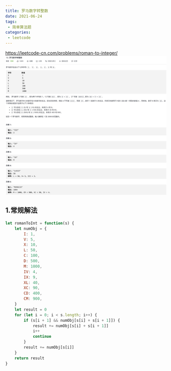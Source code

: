 ```yaml
---
title: 罗马数字转整数
date: 2021-06-24
tags:
 - 简单算法题
categories:
 - leetcode
---
```


<https://leetcode-cn.com/problems/roman-to-integer/>
![罗马数字转整数](./img/13.jpg)

## 1.常规解法

```js
let romanToInt = function(s) {
    let numObj = {
        I: 1,
        V: 5,
        X: 10,
        L: 50,
        C: 100,
        D: 500,
        M: 1000,
        IV: 4,
        IX: 9,
        XL: 40,
        XC: 90,
        CD: 400,
        CM: 900,
    }
    let result = 0
    for (let i = 0; i < s.length; i++) {
        if (s[i + 1] && numObj[s[i] + s[i + 1]]) {
            result += numObj[s[i] + s[i + 1]]
            i++
            continue
        }
        result += numObj[s[i]]
    }
    return result
}
```
